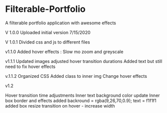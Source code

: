 # Filterable-Portfolio
A filterable portfolio application with awesome effects

V 1.0.0
Uploaded initial version 7/15/2020

V 1.0.1
Divided css and js to different files

v1.1.0
Added hover effects : Slow mo zoom and greyscale

v1.1.1 
Updated images
adjusted hover transition durations
Added text but still need to fix hover effects

v.1.1.2
Organized CSS
Added class to inner img
Change hover effects

v1.2

Hover transition time adjustments
Inner text background color update
Inner box border and effects added
backround = rgba(9,26,70,0.9);
text = f1f1f1
added box resize transition on hover - increase width
